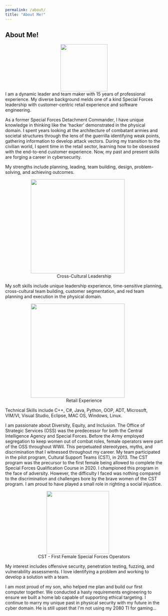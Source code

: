 ```yaml
---
permalink: /about/
title: "About Me!"
---
```


## About Me!
<center><img src ="/_pages/IMG_5120.jpeg" width="150"></center>  
I am a dynamic leader and team maker with 15 years of professional experience. My diverse background melds one of a kind Special Forces leadership with customer-centric retail experience and software engineering.
<p></p>
As a former Special Forces Detachment Commander, I have unique knowledge in thinking like the 'hacker' demonstrated in the physical domain. I spent years looking at the architecture of combatant armies and societal structures through the lens of the guerrilla identifying weak points, gathering information to develop attack vectors. During my transition to the civilian world, I spent time in the retail sector, learning how to be obsessed with the end-to-end customer experience. Now, my past and present skills are forging a career in cybersecurity. 
<p></p>
My strengths include planning, leading, team building, design, problem-solving, and achieving outcomes.
<p></p>
<p><center><figure><img src ="./655.jpeg" width="300"><img hspace="20"><figcaption>Cross-Cultural Leadership</figcaption></figure></center></p>  
<p></p>
My soft skills include unique leadership experience, time-sensitive planning, cross-cultural team building, customer segmentation, and red team planning and execution in the physical domain.
<p></p>
<p><center><figure><img src ="./IMG_6321.jpeg" width="300"><img hspace="20"><figcaption>Retail Experience</figcaption></figure></center></p>  
<p></p>
Technical Skills include C++, C#, Java, Python, OOP, ADT, Microsoft, VIM/VI, Visual Studio, Eclipse, MAC OS, Windows, Linux.
<p></p>
I am passionate about Diversity, Equity, and Inclusion.
The Office of Strategic Services (OSS) was the predecessor for both the Central Intelligence Agency and Special Forces. Before the Army employed segregation to keep women out of combat roles, female operators were part of the OSS throughout WWII.  This perpetuated stereotypes, myths, and discrimination that I witnessed throughout my career.  My team participated in the pilot program, Cultural Support Teams (CST), in 2013.  The CST program was the precursor to the first female being allowed to complete the Special Forces Qualification Course in 2020.  I championed this program in the face of adversity.  However, the difficulty I faced was nothing compared to the discrimination and challenges bore by the brave women of the CST program.  I am proud to have played a small role in righting a social injustice.  
<p></p>
<p></p>
<p><center><figure><img src ="./cst.jpeg" width="200"><img hspace="20"><figcaption>CST - First Female Special Forces Operators</figcaption></figure></center></p>  
My interest includes offensive security, penetration testing, fuzzing, and vulnerability assessments.  I love identifying a problem and working to develop a solution with a team.  
<p></p>
I am most proud of my son, who helped me plan and build our first computer together.  We conducted a hasty requirements engineering to ensure we built a home lab capable of supporting ethical targeting. I continue to marry my unique past in physical security with my future in the cyber domain.  He is still upset that I'm not using my 2080 TI for gaming...  



